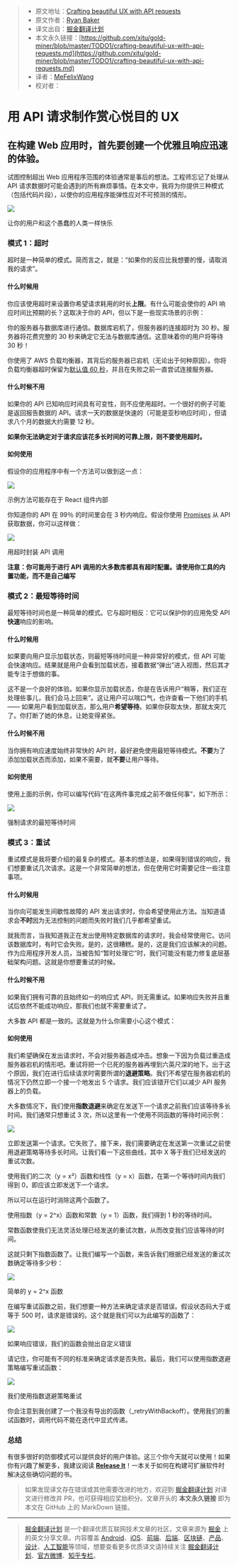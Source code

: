 > * 原文地址：[Crafting beautiful UX with API requests](https://uxdesign.cc/crafting-beautiful-ux-with-api-requests-56e7dcc2f58e)
> * 原文作者：[Ryan Baker](https://uxdesign.cc/@ryan.da.baker?source=post_header_lockup)
> * 译文出自：[掘金翻译计划](https://github.com/xitu/gold-miner)
> * 本文永久链接：[https://github.com/xitu/gold-miner/blob/master/TODO1/crafting-beautiful-ux-with-api-requests.md](https://github.com/xitu/gold-miner/blob/master/TODO1/crafting-beautiful-ux-with-api-requests.md)
> * 译者：[MeFelixWang](https://github.com/MeFelixWang)
> * 校对者：

# 用 API 请求制作赏心悦目的 UX

## 在构建 Web 应用时，首先要创建一个优雅且响应迅速的体验。

试图控制超出 Web 应用程序范围的体验通常是事后的想法。工程师忘记了处理从 API 请求数据时可能会遇到的所有麻烦事情。在本文中，我将为你提供三种模式（包括代码片段），以使你的应用程序能弹性应对不可预测的情形。

![](https://cdn-images-1.medium.com/max/1000/1*lEMi48f7LTbhCpaFKQVM6A.jpeg)

让你的用户和这个愚蠢的人类一样快乐

### 模式 1：超时

超时是一种简单的模式。简而言之，就是：“如果你的反应比我想要的慢，请取消我的请求”。

#### 什么时候用

你应该使用超时来设置你希望请求耗用的时长**上限**。有什么可能会使你的 API 响应时间比预期的长？这取决于你的 API，但以下是一些现实场景的示例：

你的服务器与数据库进行通信。数据库宕机了，但服务器的连接超时为 30 秒。服务器将花费完整的 30 秒来确定它无法与数据库通信。这意味着你的用户将等待 30 秒！

你使用了 AWS 负载均衡器，其背后的服务器已宕机（无论出于何种原因）。你将负载均衡器超时保留为[默认值 60 秒](https://aws.amazon.com/blogs/aws/elb-idle-timeout-control/)，并且在失败之前一直尝试连接服务器。

#### 什么时候不用

如果你的 API 已知响应时间具有可变性，则不应使用超时。一个很好的例子可能是返回报告数据的 API。请求一天的数据是快速的（可能是亚秒响应时间），但请求八个月的数据大约需要 12 秒。

**如果你无法确定对于请求应该花多长时间的可靠上限，则不要使用超时。**

#### 如何使用

假设你的应用程序中有一个方法可以做到这一点：

![](https://cdn-images-1.medium.com/max/800/1*VrWx5PPIf84n8PKfaxCi8g.png)

示例方法可能存在于 React 组件内部

你知道你的 API 在 99％ 的时间里会在 3 秒内响应。假设你使用 [Promises](https://developer.mozilla.org/en-US/docs/Web/JavaScript/Reference/Global_Objects/Promise) 从 API 获取数据，你可以这样做：

![](https://cdn-images-1.medium.com/max/800/1*n4ONmQQn8dwfd674LIPfLw.png)

用超时封装 API 调用

**注意：你可能用于进行 API 调用的大多数库都具有超时配置。请使用你工具的内置功能，而不是自己编写**

### 模式 2：最短等待时间

最短等待时间也是一种简单的模式。它与超时相反：它可以保护你的应用免受 API **快速**响应的影响。

#### 什么时候用

如果要向用户显示加载状态，则最短等待时间是一种非常好的模式，但 API 可能会快速响应。结果就是用户会看到加载状态，接着数据“弹出”进入视图，然后其才能专注于想做的事。

这不是一个良好的体验。如果你显示加载状态，你是在告诉用户“稍等，我们正在处理些事儿，我们会马上回来”。这让用户可以喘口气，也许查看一下他们的手机 —— 如果用户看到加载状态，那么用户**希望等待**。如果你获取太快，那就太突兀了。你打断了她的休息，让她变得紧张。

#### **什么时候不用**

当你拥有响应速度始终非常快的 API 时，最好避免使用最短等待模式。**不要**为了添加加载状态而添加，如果不需要，就**不要**让用户等待。

#### 如何使用

使用上面的示例，你可以编写代码“在这两件事完成之前不做任何事”，如下所示：

![](https://cdn-images-1.medium.com/max/800/1*-eXymmc8GfkuGTG4XrBMfw.png)

强制请求的最短等待时间

### 模式 3：重试

重试模式是我将要介绍的最复杂的模式。基本的想法是，如果得到错误的响应，我们想要重试几次请求。这是一个非常简单的想法，但在使用它时需要记住一些注意事项。

#### 什么时候用

当你向可能发生间歇性故障的 API 发出请求时，你会希望使用此方法。当知道请求会**不时**因为无法控制的问题而失败时我们几乎都希望重试。

就我而言，当我知道我正在发出使用特定数据库的请求时，我会经常使用它。访问该数据库时，有时它会失败。是的，这很糟糕。是的，这是我们应该解决的问题。作为应用程序开发人员，当被告知“暂时处理它”时，我们可能没有能力修复底层基础架构问题。这就是你想要重试的时候。

#### 什么时候不用

如果我们拥有可靠的且始终如一的响应式 API，则无需重试。如果响应失败并且重试后依然不能成功响应，那我们也就不需要重试了。

大多数 API 都是一致的。这就是为什么你需要小心这个模式：

#### 如何使用

我们希望确保在发出请求时，不会对服务器造成冲击。想象一下因为负载过重造成服务器宕机的情形吧。重试将把一个已死的服务器再埋到六英尺深的地下。出于这个原因，我们在进行后续请求时需要所谓的**退避策略**。我们不希望在服务器宕机的情况下仍然立即一个接一个地发出 5 个请求。我们应该错开它们以减少 API 服务器上的负载。

大多数情况下，我们使用**指数退避**来确定在发送下一个请求之前我们应该等待多长时间。我们通常只想重试 3 次，所以这里有一个使用不同函数的等待时间示例：

![](https://cdn-images-1.medium.com/max/600/1*SrIVlW-y7ihWboBqzM6O9A.png)

立即发送第一个请求。它失败了。接下来，我们需要确定在发送第一次重试之前使用退避策略等待多长时间。让我们看一下这些曲线，其中 X 等于我们已经发送的重试次数。

使用我们的二次（y = x²）函数和线性（y = x）函数，在第一个等待时间内我们得到 0，即应该立即发送下一个请求。

所以可以在运行时消除这两个函数了。

使用指数（y = 2^x）函数和常数（y = 1）函数，我们得到 1 秒的等待时间。

常数函数使我们无法灵活处理已经发送的重试次数，从而改变我们应该等待的时间。

这就只剩下指数函数了。让我们编写一个函数，来告诉我们根据已经发送的重试次数确定等待多少秒：

![](https://cdn-images-1.medium.com/max/800/1*3D0xaSIUBz-M5-h1ccbZuA.png)

简单的 y = 2^x 函数

在编写重试函数之前，我们想要一种方法来确定请求是否错误。假设状态码大于或等于 500 时，请求是错误的。这个就是我们可以为此编写的函数了：

![](https://cdn-images-1.medium.com/max/800/1*y2ir3VPSLIbr1aWi_WcERg.png)

如果响应错误，我们的函数会抛出自定义错误

请记住，你可能有不同的标准来确定请求是否失败。最后，我们可以使用指数退避策略编写重试函数：

![](https://cdn-images-1.medium.com/max/1000/1*kcvzvrQ58jm8GaCRmAKYvA.png)

我们使用指数退避策略重试

你会注意到我创建了一个我没有导出的函数（_retryWithBackoff）。使用我们的重试函数时，调用代码不能在迭代中显式传递。

### 总结

有很多很好的防御模式可以提供良好的用户体验。这三个你今天就可以使用！如果你有兴趣了解更多，我建议阅读 [**Release It**](https://www.amazon.com/Release-Design-Deploy-Production-Ready-Software/dp/1680502395/ref=pd_lpo_sbs_14_t_0?_encoding=UTF8&psc=1&refRID=BNBXXWPWRX7DEQ4CWMKB)！一本关于如何在构建可扩展软件时解决这些确切问题的书。

> 如果发现译文存在错误或其他需要改进的地方，欢迎到 [掘金翻译计划](https://github.com/xitu/gold-miner) 对译文进行修改并 PR，也可获得相应奖励积分。文章开头的 **本文永久链接** 即为本文在 GitHub 上的 MarkDown 链接。


---

> [掘金翻译计划](https://github.com/xitu/gold-miner) 是一个翻译优质互联网技术文章的社区，文章来源为 [掘金](https://juejin.im) 上的英文分享文章。内容覆盖 [Android](https://github.com/xitu/gold-miner#android)、[iOS](https://github.com/xitu/gold-miner#ios)、[前端](https://github.com/xitu/gold-miner#前端)、[后端](https://github.com/xitu/gold-miner#后端)、[区块链](https://github.com/xitu/gold-miner#区块链)、[产品](https://github.com/xitu/gold-miner#产品)、[设计](https://github.com/xitu/gold-miner#设计)、[人工智能](https://github.com/xitu/gold-miner#人工智能)等领域，想要查看更多优质译文请持续关注 [掘金翻译计划](https://github.com/xitu/gold-miner)、[官方微博](http://weibo.com/juejinfanyi)、[知乎专栏](https://zhuanlan.zhihu.com/juejinfanyi)。
